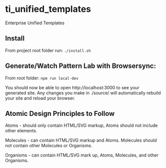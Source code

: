 # ti_unified_templates
Enterprise Unified Templates

## Install
From project root folder run:
`./install.sh`

## Generate/Watch Pattern Lab with Browsersync:
From root folder:
`npm run local-dev`

You should now be able to open http://localhost:3000 to see your generated site. Any changes you make in ./source/ will automatically rebuild your site and reload your browser.

## Atomic Design Principles to Follow

Atoms - should only contain HTML/SVG markup, Atoms should not include other elements.

Molecules - can contain HTML/SVG markup and Atoms.  Molecules should not contain other Molecules or Organisms.

Organisms - can contain HTML/SVG mark up, Atoms, Molecules, and other Organisms.

